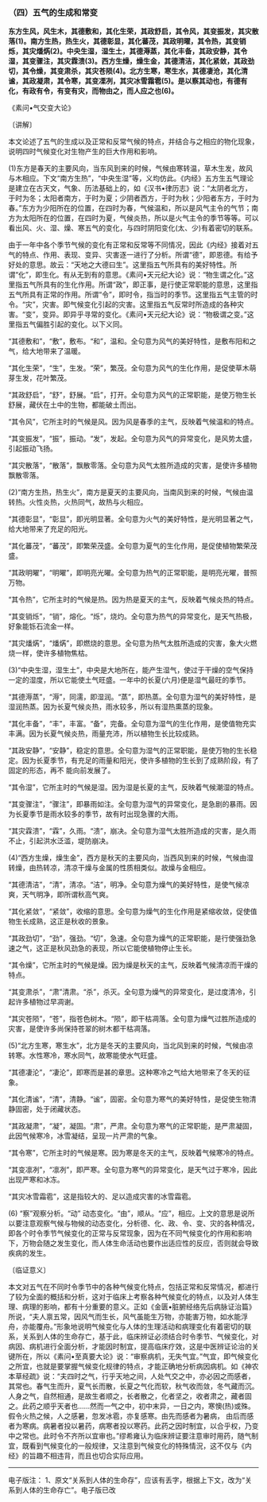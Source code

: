 ### （四）五气的生成和常变

**东方生风，风生木，其德敷和，其化生荣，其政舒启，其令风，其变振发，其灾散落(1)。南方生热，热生火，其德彰显，其化蕃茂，其政明曜，其令热，其变销烁，其灾燔焫(2)。中央生湿，湿生土，其德溽蒸，其化丰备，其政安静，其令湿，其变骤注，其灾霖溃(3)。西方生燥，燥生金，其德清洁，其化紧敛，其政劲切，其令燥，其变肃杀，其灾苍陨(4)。北方生寒，寒生水，其德凄沧，其化清谧，其政凝肃，其令寒，其变凓冽，其灾冰雪霜雹(5)。是以察其动也，有德有化，有政有令，有变有灾，而物由之，而人应之也(6)。**

《素问•气交变大论》

〔讲解〕

本文论述了五气的生成以及正常和反常气候的特点，并结合与之相应的物化现象，说明四时气候变化对生物产生的巨大作用和影响。

(1)东方是春天的主要风向，当东风到来的时候，气候由寒转温，草木生发，故风与木相应。下文“南方生热”，“中央生湿”等，义均仿此。《内经》五方生五气理论是建立在古天文，气象、历法基础上的，如《汉书•律历志》说：“太阴者北方，于时为冬；太阳者南方，于时为夏；少阴者西方，于时为秋；少阳者东方，于时为春。”东方为少阳所在的位置，在四时为春，气候温和，所以是风气主令的气节；南方为太阳所在的位置，在四时为夏，气候炎热，所以是火气主令的季节等等。可以看出风、火、湿、燥、寒五气的变化，与四时阴阳变化(太、少)有着密切的联系。

由于一年中各个季节气候的变化有正常和反常等不同情况，因此《内经》接着对五气的特点、作用、表现、变异、灾害逐一进行了分析。所谓“德”，即恩德。有给予好处的意思。故云：“天地之大德曰生”。这里指五气所具有的美好特性。所谓“化”，即生化。有从无到有的意思。《素问•天元纪大论》说：“物生谓之化。”这里指五气所具有的生化作用。所谓“政”，即正事，是行使正常职能的意思，这里指五气所具有正常的作用。所谓“令”，即时令，指当时的季节。这里指五气主管的时令。“灾”，灾害。即气候变化引起的灾害。这里指五气反常时所造成的各种灾害。“变”，变异。即异乎寻常的变化。《素问•天元纪大论》说：“物极谓之变。”这里指五气偏胜引起的变化。以下义同。

“其德敷和”，“敷”，敷布。“和”，温和。全句意为风气的美好特性，是敷布阳和之气，给大地带来了温暖。

“其化生荣”，“生”，生发。“荣”，繁茂。全句意为风气的生化作用，是促使草木萌芽生发，花叶繁茂。

“其政舒启”，“舒”，舒展。“启”，打开。全句意为风气的正常职能，是使万物生长舒展，藏伏在土中的生物，都能破土而出。

“其令风”，它所主时的气候是风。因为风是春季的主气，反映着气候温和的特点。

“其变振发”，“振”，振动。“发”，发起。全句意为风气的异常变化，是风势太盛，引起振动飞扬。

“其灾散落”，“散落”，飘散零落。全句意为风气太胜所造成的灾害，是使许多植物飘散零落。

(2)“南方生热，热生火”，南方是夏天的主要风向，当南风到来的时候，气候由温转热。火性炎热，火热同气，故热与火相应。

“其德彰显”，“彰显”，即光明显著。全句意为火气的美好特性，是光明显著之气，给大地带来了充足的阳光。

“其化蕃茂”，“蕃茂”，即繁荣茂盛。全句意为夏气的生化作用，是促使植物繁荣茂盛。

“其政明曜”，“明曜”，即明亮光曜。全句意为热气的正常职能，是明亮光曜，普照万物。

“其令热”，它所主时的气候是热。因为热是夏天的主气，反映着气候炎热的特点。

“其变销烁”，“销”，熔化。“烁”，烧灼。全句意为热气的异常变化，是天气热极，好象能铄石流金一样。

“其灾燔焫”，“燔焫”，即燃烧的意思。全句意为热气太胜所造成的灾害，象大火燃烧一样，使许多植物焦枯。

(3)“中央生湿，湿生土”，中央是大地所在，能产生湿气，使过于干燥的空气保持一定的湿度，所以它能使土气旺盛。一年中的长夏(六月)便是湿气最旺的季节。

“其德溽蒸”，“溽”，同濡，即湿润。“蒸”，即热蒸。全句意为湿气的美好特性，是湿润热蒸。因为长夏气候炎热，雨水较多，所以有湿热熏蒸的现象。

“其化丰备”，“丰”，丰富。“备”，完备。全句意为湿气的生化作用，是使值物充实丰满。因为长夏气候炎热，雨量充沛，所以植物生长比较成熟。

“其政安静”，“安静”，稳定的意思。全句意为湿气的正常职能，是使万物的生长稳定。因为长夏季节，有充足的雨量和阳光，使许多植物的生长到了成熟阶段，有了固定的形态，再不
能向前发展了。

“其令湿”，它所主时的气候是湿。因为湿是长夏的主气，反映着气候潮湿的特点。

“其变骤注”，“骤注”，即暴雨如注。全句意为湿气的异常变化，是急剧的暴雨。因为长夏季节是雨水较多的季节，故有时出现急骤的大雨。

“其灾霖溃”，“霖”，久雨。“溃”，崩决。全句意为湿气太胜所造成的灾害，是久雨不止，引起洪水泛滥，堤防崩决。

(4)“西方生燥，燥生金”，西方是秋天的主要风向，当西风到来的时候，气候由湿转燥，由热转凉，清凉干燥与金属的性质相类似。故燥与金相应。

“其德清洁”，“清”，清凉。“洁”，明净。全句意为燥气的美好特性，是使气候凉爽，天气明净，即所谓秋高气爽。

“其化紧敛”，“紧敛”，收缩的意思。全句意为燥气的生化作用是紧缩收敛，促使值物生长成熟，这正是秋收的景象。

“其政劲切”，“劲”，强劲。“切”，急速。全句意为燥气的正常职能，是行使强劲急速之气，这正是秋风劲急的表现，所以它能使植物停止生长。

“其令燥”，它所主时的气候是燥。因为燥是秋天的主气，反映着气候清凉而干燥的特点。

“其变肃杀”，“肃”清肃。“杀”，杀灭。全句意为燥气的异常变化，是过度清冷，引起许多植物过早凋谢。

“其灾苍陨”，“苍”，指苍色树木。“陨”，即干枯凋落。全句意为燥气过胜所造成的灾害，是使许多尚保持苍翠的树木都干枯凋落。

(5)“北方生寒，寒生水”，北方是冬天的主要风向，当北风到来的时候，气候由凉转寒。水性寒冷，寒水同气，故寒能使水气旺盛。

“其德凄沦”，“凄沦”，即寒而是甚的章思。这种寒冷之气给大地带来了冬天的征象。

“其化清谧”，“清”，清静。“谧”，固密。全句意为寒气的美好特性，是促使生物清静固密，处于闭藏状态。

“其政凝肃”，“凝”，凝固。“肃”，严肃。全句意为寒气的正常职能，是严肃凝固，此因气候寒冷，冰雪凝结，呈现一片严肃的气象。

“其令寒”，它所主时的气候是寒。因为寒是冬天的主气，反映着气候寒冷的特点。

“其变凛冽”，“凛冽”，即严寒。全句意为寒气的异常变化，是天气过于寒冷，因此出现严寒和冰冻。

“其灾冰雪霜雹”，这是指较大的、足以造成灾害的冰雪霜雹。

(6) “察”观察分析。“动” 动态变化。“由”，顺从。“应”，相应。上文的意思是说所以要注意观察气候与物候的动态变化，分析德、化、政、令、变、灾的各种情况，即各个时令季节气候变化的正常与反常现象，因为在不同气候变化的作用和影响下，万物会随之发生变化，而人体生命活动也要作出适应性的反应，否则就会导致疾病的发生。

〔临证意义〕

本文对五气在不同时令季节中的各种气候变化特点，包括正常和反常情况，都进行了较为全面的概括和分析，这对于临床上考察各种气候变化的特点，以及对人体生理、病理的影响，都有十分重要的意义。正如《金匮•脏腑经络先后病脉证治篇》所说，“夫人禀五常，因风气而生长，风气虽能生万物，亦能害万物，如水能浮舟，亦能覆舟。”形象地说明气候变化与人体的生理活动和病理变化有着密切的联系，关系到人体的生命存亡，基于此，临床辨证必须结合时令季节、气候变化，对病因、病机进行全面分析，才能因时制宜，提高临床疗效，这是中医辨证论治的关键所在，所以《素问•至真要大论》说：“审察病机，无失气宜。”气宜，即气候变化之所宜，也就是要掌握气候变化规律的特点，才能正确地分析病因病机。如《神农本草经疏》说：“夫四时之气，行乎天地之间，人处气交之中，亦必因之而感者，其常也。春气生而升，夏气长而散，长夏之气化而软，秋气收而敛，冬气藏而沉。人身之气，自然相通，是故生者顺之，长者散之，化者坚之，收者肃之，藏者固之。此药之顺乎天者也……然而一气之中，初中末异，一日之内，寒懊(热)或殊。假令火热之候，人之感暑，忽发冰雹，亦复感寒。由先而感者为暑病，
由后而感者为寒病。病暑者投以暑药，病寒者投以寒药。此药之因时制宜，以合乎权，乃变中之常也。此时令不齐所以宜审也。”缪希雍认为临床辨证要注意审时用药，随气制宜，既看到气候变化的一般规律，又注意到气候变化的特殊情況，这不仅与《内经》的旨趣不相违背，而且也切合实际应用。

------

电子版注：
1、原文“关系到人体的生命存”，应该有丢字，根据上下文，改为“关系到人体的生命存亡”。电子版已改